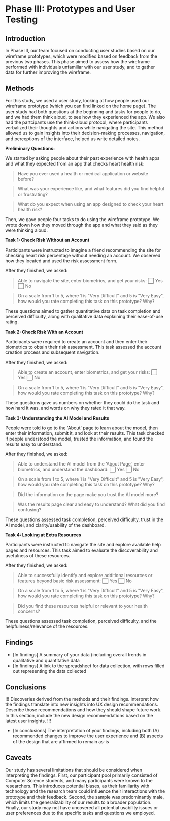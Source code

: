 # Phase III: Prototypes and User Testing

## Introduction

In Phase III, our team focused on conducting user studies based on our wireframe prototypes, which were modified based on feedback from the previous two phases. This phase aimed to assess how the wireframe performed with individuals unfamiliar with our user study, and to gather data for further improving the wireframe.

## Methods

For this study, we used a user study, looking at how people used our wireframe prototype (which you can find linked on the home page). The user study had both questions at the beginning and tasks for people to do, and we had them think aloud, to see how they experienced the app. We also had the partcipants use the think-aloud protocol, where participants verbalized their thoughts and actions while navigating the site. This method allowed us to gain insights into their decision-making processes, navigation, and perceptions of the interface, helped us write detailed notes.

**Preliminary Questions:**

We started by asking people about their past experience with health apps and what they expected from an app that checks heart health risk:
  
  > Have you ever used a health or medical application or website before?
  
  > What was your experience like, and what features did you find helpful or frustrating?
  
  > What do you expect when using an app designed to check your heart health risk?

Then, we gave people four tasks to do using the wireframe prototype. We wrote down how they moved through the app and what they said as they were thinking aloud.

**Task 1: Check Risk Without an Account**

Participants were instructed to imagine a friend recommending the site for checking heart risk percentage without needing an account. We observed how they located and used the risk assessment form.

After they finished, we asked:

  > Able to navigate the site, enter biometrics, and get your risks: ⃞ Yes ⃞ No
  
  > On a scale from 1 to 5, where 1 is "Very Difficult" and 5 is "Very Easy", how would you rate completing this task on this prototype? Why?

These questions aimed to gather quantitative data on task completion and perceived difficulty, along with qualitative data explaining their ease-of-use rating.

**Task 2: Check Risk With an Account**

Participants were required to create an account and then enter their biometrics to obtain their risk assessment. This task assessed the account creation process and subsequent navigation.

After they finished, we asked:

  > Able to create an account, enter biometrics, and get your risks: ⃞ Yes ⃞ No
  
  > On a scale from 1 to 5, where 1 is "Very Difficult" and 5 is "Very Easy", how would you rate completing this task on this prototype? Why?

These questions gave us numbers on whether they could do the task and how hard it was, and words on why they rated it that way.

**Task 3: Understanding the AI Model and Results**

People were told to go to the 'About' page to learn about the model, then enter their information, submit it, and look at their results. This task checked if people understood the model, trusted the information, and found the results easy to understand.

After they finished, we asked:

  > Able to understand the AI model from the ‘About Page’, enter biometrics, and understand the dashboard: ⃞ Yes ⃞ No
  
  > On a scale from 1 to 5, where 1 is "Very Difficult" and 5 is "Very Easy", how would you rate completing this task on this prototype? Why?
  
  > Did the information on the page make you trust the AI model more?
  
  > Was the results page clear and easy to understand? What did you find confusing?

These questions assessed task completion, perceived difficulty, trust in the AI model, and clarity/usability of the dashboard.

**Task 4: Looking at Extra Resources**

Participants were instructed to navigate the site and explore available help pages and resources. This task aimed to evaluate the discoverability and usefulness of these resources.

After they finished, we asked:

  > Able to successfully identify and explore additional resources or features beyond basic risk assessment: ⃞ Yes ⃞ No
  
  > On a scale from 1 to 5, where 1 is "Very Difficult" and 5 is "Very Easy", how would you rate completing this task on this prototype? Why?
  
  > Did you find these resources helpful or relevant to your health concerns?

These questions assessed task completion, perceived difficulty, and the helpfulness/relevance of the resources.

## Findings

- [In findings] A summary of your data (including overall trends in qualitative and quantitative data
- [In findings] A link to the spreadsheet for data collection, with rows filled out representing the data collected

## Conclusions

!!! Discoveries derived from the methods and their findings. Interpret how the findings translate into new insights into UX design recommendations. Describe those recommendations and how they should shape future work. In this section, include the new design recommendations based on the latest user insights. !!!

- [In conclusions] The interpretation of your findings, including both (A) recommended changes to improve the user experience and (B) aspects of the design that are affirmed to remain as-is

## Caveats

Our study has several limitations that should be considered when interpreting the findings. First, our participant pool primarily consisted of Computer Science students, and many participants were known to the researchers. This introduces potential biases, as their familiarity with technology and the research team could influence their interactions with the prototype and their feedback. Second, the sample was predominantly male, which limits the generalizability of our results to a broader population. Finally, our study may not have uncovered all potential usability issues or user preferences due to the specific tasks and questions we employed.
